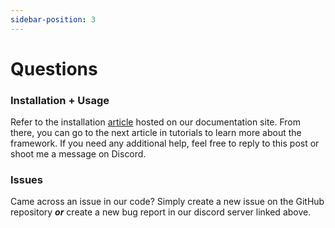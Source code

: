 ```yaml
---
sidebar-position: 3
---
```


# Questions

### Installation + Usage

Refer to the installation [article](https://canary-development.github.io/CanaryEngine/docs/GetStarted/installation) hosted on our documentation site. From there, you can go to the next article in tutorials to learn more about the framework. If you need any additional help, feel free to reply to this post or shoot me a message on Discord.

### Issues

Came across an issue in our code? Simply create a new issue on the GitHub repository ***or*** create a new bug report in our discord server linked above.